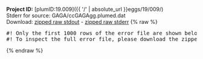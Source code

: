 **Project ID:** [plumID:19.009]({{ '/' | absolute_url }}eggs/19/009/)  
Stderr for source:  GAGA/ccGAGAgg.plumed.dat   
Download: [zipped raw stdout](ccGAGAgg.plumed.dat.plumed_master.stdout.txt.zip) - [zipped raw stderr](ccGAGAgg.plumed.dat.plumed_master.stderr.txt.zip) 
{% raw %}
<pre>
#! Only the first 1000 rows of the error file are shown below
#! To inspect the full error file, please download the zipped raw stderr file above
</pre>
{% endraw %}
